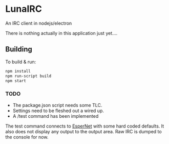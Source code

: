 # LunaIRC
An IRC client in nodejs/electron

There is nothing actually in this application just yet....

## Building
To build & run:

```bash
npm install
npm run-script build
npm start
```

### TODO
* The package.json script needs some TLC.
* Settings need to be fleshed out a wired up.
* A /test command has been implemented

The test command connects to [EsperNet](http://www.esper.net/) with some hard coded defaults.
It also does not display any output to the output area.  Raw IRC is dumped to the console for now.
